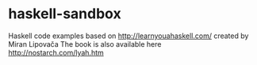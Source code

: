 haskell-sandbox
===============

Haskell code examples based on http://learnyouahaskell.com/ created by Miran Lipovača
The book is also available here http://nostarch.com/lyah.htm